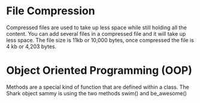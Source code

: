 # File Compression
Compressed files are used to take up less space while still holding all the content. You can add several files in a compressed file and it will take up less space.
The file size is 11kb or 10,000 bytes, once compressed the file is 4 kb or 4,203 bytes.
# Object Oriented Programming (OOP)
Methods are a special kind of function that are defined within a class. The Shark object sammy is using the two methods swim() and be_awesome()

